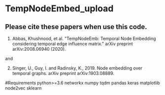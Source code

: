 # TempNodeEmbed_upload
 

## Please cite these papers when use this code. 

1. Abbas, Khushnood, et al. "TempNodeEmb: Temporal Node Embedding considering temporal edge influence matrix." arXiv preprint arXiv:2008.06940 (2020).


and 

2. Singer, U., Guy, I. and Radinsky, K., 2019. Node embedding over temporal graphs. arXiv preprint arXiv:1903.08889.

#Requirements
python>=3.6
networkx
numpy
tqdm
pandas
keras
matplotlib
node2vec
sklearn
